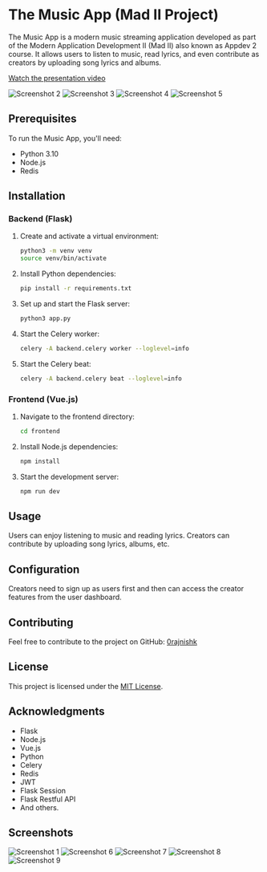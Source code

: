 # The Music App (Mad II Project)

The Music App is a modern music streaming application developed as part of the Modern Application Development II (Mad II) also known as Appdev 2 course. It allows users to listen to music, read lyrics, and even contribute as creators by uploading song lyrics and albums.

[Watch the presentation video](https://drive.google.com/drive/folders/1V0dc_jH9a1kC8haGDKPMDuKxT9YER_XQ?usp=sharing)

![Screenshot 2](https://github.com/0rajnishk/MAD-II-Project/blob/main/screenshots/6.jpg)
![Screenshot 3](https://github.com/0rajnishk/MAD-II-Project/blob/main/screenshots/7.jpg)
![Screenshot 4](https://github.com/0rajnishk/MAD-II-Project/blob/main/screenshots/8.png)
![Screenshot 5](https://github.com/0rajnishk/MAD-II-Project/blob/main/screenshots/9.png)


## Prerequisites

To run the Music App, you'll need:

- Python 3.10
- Node.js
- Redis

## Installation

### Backend (Flask)

1. Create and activate a virtual environment:

    ```bash
    python3 -m venv venv
    source venv/bin/activate
    ```

2. Install Python dependencies:

    ```bash
    pip install -r requirements.txt
    ```

3. Set up and start the Flask server:

    ```bash
    python3 app.py
    ```

4. Start the Celery worker:

    ```bash
    celery -A backend.celery worker --loglevel=info
    ```
4. Start the Celery beat:

    ```bash
    celery -A backend.celery beat --loglevel=info
    ```

### Frontend (Vue.js)

1. Navigate to the frontend directory:

    ```bash
    cd frontend
    ```

2. Install Node.js dependencies:

    ```bash
    npm install
    ```

3. Start the development server:

    ```bash
    npm run dev
    ```

## Usage

Users can enjoy listening to music and reading lyrics. Creators can contribute by uploading song lyrics, albums, etc.

## Configuration

Creators need to sign up as users first and then can access the creator features from the user dashboard.

## Contributing

Feel free to contribute to the project on GitHub: [0rajnishk](https://github.com/0rajnishk)

## License

This project is licensed under the [MIT License](LICENSE.md).

## Acknowledgments

- Flask
- Node.js
- Vue.js
- Python
- Celery
- Redis
- JWT
- Flask Session
- Flask Restful API
- And others.

## Screenshots



![Screenshot 1](https://github.com/0rajnishk/MAD-II-Project/blob/main/screenshots/1.jpg)
![Screenshot 6](https://github.com/0rajnishk/MAD-II-Project/blob/main/screenshots/2.jpg)
![Screenshot 7](https://github.com/0rajnishk/MAD-II-Project/blob/main/screenshots/3.jpg)
![Screenshot 8](https://github.com/0rajnishk/MAD-II-Project/blob/main/screenshots/4.jpg)
![Screenshot 9](https://github.com/0rajnishk/MAD-II-Project/blob/main/screenshots/5.jpg)

